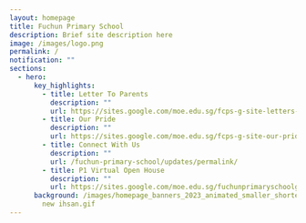 ```yaml
---
layout: homepage
title: Fuchun Primary School
description: Brief site description here
image: /images/logo.png
permalink: /
notification: ""
sections:
  - hero:
      key_highlights:
        - title: Letter To Parents
          description: ""
          url: https://sites.google.com/moe.edu.sg/fcps-g-site-letters-to-parents/letters-to-parents-home
        - title: Our Pride
          description: ""
          url: https://sites.google.com/moe.edu.sg/fcps-g-site-our-pride/our-pride-home/
        - title: Connect With Us
          description: ""
          url: /fuchun-primary-school/updates/permalink/
        - title: P1 Virtual Open House
          description: ""
          url: https://sites.google.com/moe.edu.sg/fuchunprimaryschoolg-site/p1-virtual-open-house
      background: /images/homepage_banners_2023_animated_smaller_shorter_878x400_4sec
        new ihsan.gif
---
```

